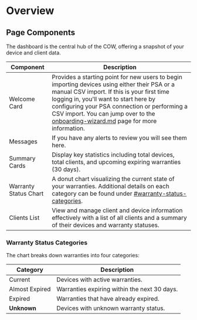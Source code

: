 # Overview

## Page Components

The dashboard is the central hub of the COW, offering a snapshot of your device and client data.&#x20;

| Component             | Description                                                                                                                                                                                                                                                                                                                                                     |
| --------------------- | --------------------------------------------------------------------------------------------------------------------------------------------------------------------------------------------------------------------------------------------------------------------------------------------------------------------------------------------------------------- |
| Welcome Card          | Provides a starting point for new users to begin importing devices using either their PSA or a manual CSV import. If this is your first time logging in, you'll want to start here by configuring your PSA connection or performing a CSV import. You can jump over to the [onboarding-wizard.md](../onboarding-wizard.md "mention") page for more information. |
| Messages              | If you have any alerts to review you will see them here.                                                                                                                                                                                                                                                                                                        |
| Summary Cards         | Display key statistics including total devices, total clients, and upcoming expiring warranties (30 days).                                                                                                                                                                                                                                                      |
| Warranty Status Chart | A donut chart visualizing the current state of your warranties. Additional details on each category can be found under [#warranty-status-categories](overview.md#warranty-status-categories "mention").                                                                                                                                                         |
| Clients List          | View and manage client and device information effectively with a list of all clients and a summary of their devices and warranty statuses.                                                                                                                                                                                                                      |

### Warranty Status Categories&#x20;

The chart breaks down warranties into four categories:

| Category       | Description                                  |
| -------------- | -------------------------------------------- |
| Current        | Devices with active warranties.              |
| Almost Expired | Warranties expiring within the next 30 days. |
| Expired        | Warranties that have already expired.        |
| **Unknown**    | Devices with unknown warranty status.        |
